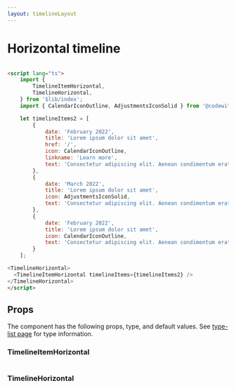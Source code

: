 ```yaml
---
layout: timelineLayout
---
```


<script lang="ts">
	import { TimelineItemHorizontal, TimelineHorizontal, Table, TableDefaultRow } from '$lib/index';
	import { CalendarIconOutline, AdjustmentsIconSolid } from '@codewithshin/svelte-heroicons';
	import componentProps1 from '../props/TimelineItemHorizontal.json'
  import componentProps2 from '../props/TimelineHorizontal.json'
  export let items1 = componentProps1.props
  export let items2 = componentProps2.props
	let propHeader = ['Name', 'Type', 'Default']
	// console.log(items)
	let divClass='w-full relative overflow-x-auto shadow-md sm:rounded-lg'

	let timelineItems2 = [
		{
			date: 'February 2022',
			title: 'Lorem ipsum dolor sit amet',
			href: '/',
			icon: CalendarIconOutline,
			linkname: 'Learn more',
			text: 'Consectetur adipiscing elit. Aenean condimentum erat vitae elit convallis molestie. Maecenas felis nisl, semper vitae venenatis non'
		},
		{
			date: 'March 2022',
			title: 'Lorem ipsum dolor sit amet',
			icon: AdjustmentsIconSolid,
			text: 'Consectetur adipiscing elit. Aenean condimentum erat vitae elit convallis molestie. Maecenas felis nisl, semper vitae venenatis non'
		},
		{
			date: 'February 2022',
			title: 'Lorem ipsum dolor sit amet',
			icon: CalendarIconOutline,
			text: 'Consectetur adipiscing elit. Aenean condimentum erat vitae elit convallis molestie. Maecenas felis nisl, semper vitae venenatis non'
		}
	];
</script>

<h1 class="text-3xl w-full dark:text-white py-8">Horizontal timeline</h1>

<div
  class="container rounded-xl my-4 mx-auto bg-gradient-to-r bg-white dark:bg-gray-900 border border-gray-200 dark:border-gray-700 p-2 sm:p-6"
>
  <TimelineHorizontal>
    <TimelineItemHorizontal timelineItems={timelineItems2} />
  </TimelineHorizontal>
</div>

```html

<script lang="ts">
	import {
		TimelineItemHorizontal,
		TimelineHorizontal,
	} from '$lib/index';
	import { CalendarIconOutline, AdjustmentsIconSolid } from '@codewithshin/svelte-heroicons';

	let timelineItems2 = [
		{
			date: 'February 2022',
			title: 'Lorem ipsum dolor sit amet',
			href: '/',
			icon: CalendarIconOutline,
			linkname: 'Learn more',
			text: 'Consectetur adipiscing elit. Aenean condimentum erat vitae elit convallis molestie. Maecenas felis nisl, semper vitae venenatis non'
		},
		{
			date: 'March 2022',
			title: 'Lorem ipsum dolor sit amet',
			icon: AdjustmentsIconSolid,
			text: 'Consectetur adipiscing elit. Aenean condimentum erat vitae elit convallis molestie. Maecenas felis nisl, semper vitae venenatis non'
		},
		{
			date: 'February 2022',
			title: 'Lorem ipsum dolor sit amet',
			icon: CalendarIconOutline,
			text: 'Consectetur adipiscing elit. Aenean condimentum erat vitae elit convallis molestie. Maecenas felis nisl, semper vitae venenatis non'
		}
	];

<TimelineHorizontal>
  <TimelineItemHorizontal timelineItems={timelineItems2} />
</TimelineHorizontal>
</script>
```

<h2 class="text-2xl w-full dark:text-white py-8">Props</h2>

<p class="dark:text-white py-4 text-lg">The component has the following props, type, and default values. See <a href="/type-list" class="text-blue-600 hover:underline dark:text-blue-500">type-list page</a> for type information.</p>

<h3 class="text-xl w-full dark:text-white py-8">TimelineItemHorizontal</h3>

<Table header={propHeader} {divClass} >
  <TableDefaultRow items={items1} rowState='hover' />
</Table>

<h3 class="text-xl w-full dark:text-white py-8">TimelineHorizontal</h3>

<Table header={propHeader} {divClass} >
  <TableDefaultRow items={items2} rowState='hover' />
</Table>